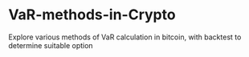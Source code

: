 # VaR-methods-in-Crypto
Explore various methods of VaR calculation in bitcoin, with backtest to determine suitable option

